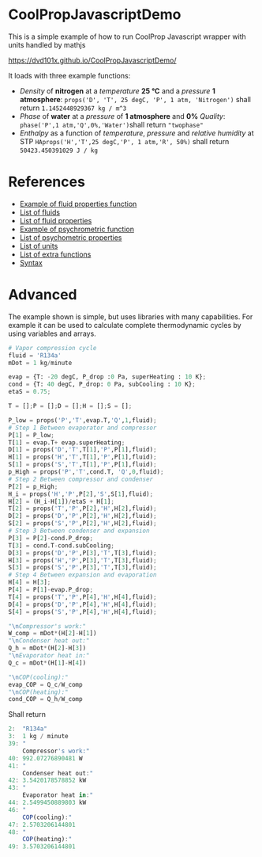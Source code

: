 # CoolPropJavascriptDemo
This is a simple example of how to run CoolProp Javascript wrapper with units handled by mathjs

https://dvd101x.github.io/CoolPropJavascriptDemo/

It loads with three example functions:

* *Density* of **nitrogen** at a *temperature* **25 °C** and a *pressure* **1 atmosphere**: `props('D', 'T', 25 degC, 'P', 1 atm, 'Nitrogen')` shall return `1.1452448929367 kg / m^3`
* *Phase* of **water** at a *pressure* of **1 atmosphere** and **0%** *Quality*: `phase('P',1 atm,'Q',0%,'Water')`shall return `"twophase"`
* *Enthalpy* as a function of *temperature*, *pressure* and *relative humidity* at STP `HAprops('H','T',25 degC,'P', 1 atm,'R', 50%)` shall return `50423.450391029 J / kg`

# References

* [Example of fluid properties function](http://coolprop.sourceforge.net/coolprop/HighLevelAPI.html#high-level-api)
* [List of fluids](http://coolprop.sourceforge.net/fluid_properties/PurePseudoPure.html#list-of-fluids)
* [List of fluid properties](http://www.coolprop.org/coolprop/HighLevelAPI.html#table-of-string-inputs-to-propssi-function)
* [Example of psychrometric function](http://coolprop.sourceforge.net/fluid_properties/HumidAir.html#sample-hapropssi-code)
* [List of psychometric properties](http://coolprop.sourceforge.net/fluid_properties/HumidAir.html#table-of-inputs-outputs-to-hapropssi)
* [List of units](https://mathjs.org/docs/datatypes/units.html#reference)
* [List of extra functions](https://mathjs.org/docs/reference/functions.html)
* [Syntax](https://mathjs.org/docs/expressions/syntax.html)

# Advanced

The example shown is simple, but uses libraries with many capabilities. For example it can be used to calculate complete thermodynamic cycles by using variables and arrays.

``` python
# Vapor compression cycle
fluid = 'R134a'
mDot = 1 kg/minute

evap = {T: -20 degC, P_drop :0 Pa, superHeating : 10 K};
cond = {T: 40 degC, P_drop: 0 Pa, subCooling : 10 K};
etaS = 0.75;

T = [];P = [];D = [];H = [];S = [];

P_low = props('P','T',evap.T,'Q',1,fluid);
# Step 1 Between evaporator and compressor
P[1] = P_low;
T[1] = evap.T+ evap.superHeating;
D[1] = props('D','T',T[1],'P',P[1],fluid);
H[1] = props('H','T',T[1],'P',P[1],fluid);
S[1] = props('S','T',T[1],'P',P[1],fluid);
p_High = props('P','T',cond.T, 'Q',0,fluid);
# Step 2 Between compressor and condenser
P[2] = p_High;
H_i = props('H','P',P[2],'S',S[1],fluid);
H[2] = (H_i-H[1])/etaS + H[1];
T[2] = props('T','P',P[2],'H',H[2],fluid);
D[2] = props('D','P',P[2],'H',H[2],fluid);
S[2] = props('S','P',P[2],'H',H[2],fluid);
# Step 3 Between condenser and expansion
P[3] = P[2]-cond.P_drop;
T[3] = cond.T-cond.subCooling;
D[3] = props('D','P',P[3],'T',T[3],fluid);
H[3] = props('H','P',P[3],'T',T[3],fluid);
S[3] = props('S','P',P[3],'T',T[3],fluid);
# Step 4 Between expansion and evaporation
H[4] = H[3];
P[4] = P[1]-evap.P_drop;
T[4] = props('T','P',P[4],'H',H[4],fluid);
D[4] = props('D','P',P[4],'H',H[4],fluid);
S[4] = props('S','P',P[4],'H',H[4],fluid);

"\nCompressor's work:"
W_comp = mDot*(H[2]-H[1])
"\nCondenser heat out:"
Q_h = mDot*(H[2]-H[3])
"\nEvaporator heat in:"
Q_c = mDot*(H[1]-H[4])

"\nCOP(cooling):"
evap_COP = Q_c/W_comp
"\nCOP(heating):"
cond_COP = Q_h/W_comp
```
Shall return

``` javascript
2:	"R134a"
3:	1 kg / minute
39:	"
	Compressor's work:"
40:	992.07276890481 W
41:	"
	Condenser heat out:"
42:	3.5420178578852 kW
43:	"
	Evaporator heat in:"
44:	2.5499450889803 kW
46:	"
	COP(cooling):"
47:	2.5703206144801
48:	"
	COP(heating):"
49:	3.5703206144801
```
